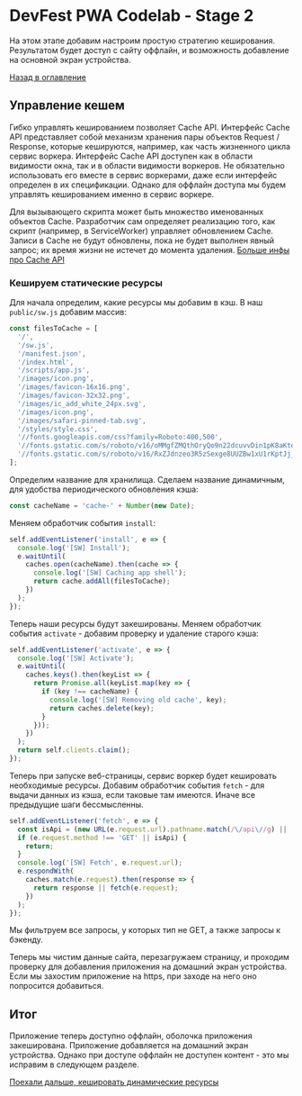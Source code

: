 # DevFest PWA Codelab - Stage 2

На этом этапе добавим настроим простую стратегию кеширования. Результатом будет доступ с сайту оффлайн, и возможность добавление на основной экран устройства.

[Назад в оглавление](../README.md)

## Управление кешем

Гибко управлять кешированием позволяет Cache API.
Интерфейс Cache API представляет собой механизм хранения пары объектов Request / Response, которые кешируются, например, как часть жизненного цикла сервис воркера. Интерфейс Cache API доступен как в области видимости окна, так и в области видимости воркеров. Не обязательно использовать его вместе в сервис воркерами, даже если интерфейс определен в их спецификации. Однако для оффлайн доступа мы будем управлять кешированием именно в сервис воркере.

Для вызывающего скрипта может быть множество именованных объектов Cache. Разработчик сам определяет реализацию того, как скрипт (например, в  ServiceWorker) управляет обновлением Cache. Записи в Cache не будут обновлены, пока не будет выполнен явный запрос; их время жизни не истечет до момента удаления.
[Больше инфы про Cache API](https://developer.mozilla.org/ru/docs/Web/API/Cache)

### Кешируем статические ресурсы

Для начала определим, какие ресурсы мы добавим в кэш. В наш `public/sw.js` добавим массив:

```js
const filesToCache = [
  '/',
  '/sw.js',
  '/manifest.json',
  '/index.html',  
  '/scripts/app.js',
  '/images/icon.png',
  '/images/favicon-16x16.png',
  '/images/favicon-32x32.png',
  '/images/ic_add_white_24px.svg',
  '/images/icon.png',
  '/images/safari-pinned-tab.svg',
  '/styles/style.css',
  '//fonts.googleapis.com/css?family=Roboto:400,500',
  '//fonts.gstatic.com/s/roboto/v16/oMMgfZMQthOryQo9n22dcuvvDin1pK8aKteLpeZ5c0A.woff2',
  '//fonts.gstatic.com/s/roboto/v16/RxZJdnzeo3R5zSexge8UUZBw1xU1rKptJj_0jans920.woff2'
];
```

Определим название для хранилища. Сделаем название динамичным, для удобства периодического обновления кэша:

```js
const cacheName = 'cache-' + Number(new Date);
```

Меняем обработчик события `install`:

```js
self.addEventListener('install', e => {
  console.log('[SW] Install');
  e.waitUntil(
    caches.open(cacheName).then(cache => {
      console.log('[SW] Caching app shell');
      return cache.addAll(filesToCache);
    })
  );
});
```

Теперь наши ресурсы будут закешированы. Меняем обработчик события `activate` - добавим проверку и удаление старого кэша:

```js
self.addEventListener('activate', e => {
  console.log('[SW] Activate');
  e.waitUntil(
    caches.keys().then(keyList => {
      return Promise.all(keyList.map(key => {
        if (key !== cacheName) {
          console.log('[SW] Removing old cache', key);
          return caches.delete(key);
        }
      }));
    })
  );
  return self.clients.claim();
});
```

Теперь при запуске веб-страницы, сервис воркер будет кешировать необходимые ресурсы.
Добавим обработчик события `fetch` - для выдачи данных из кэша, если таковые там имеются. Иначе все предыдущие шаги бессмысленны.

```js
self.addEventListener('fetch', e => {
  const isApi = (new URL(e.request.url).pathname.match(/\/api\//g) || []).length > 0;
  if (e.request.method !== 'GET' || isApi) {
    return;
  }
  console.log('[SW] Fetch', e.request.url);  
  e.respondWith(
    caches.match(e.request).then(response => {
      return response || fetch(e.request);
    })
  );
});
```

Мы фильтруем все запросы, у которых тип не GET, а также запросы к бэкенду.

Теперь мы чистим данные сайта, перезагружаем страницу, и проходим проверку для добавления приложения на домашний экран устройства. Если мы захостим приложение на https, при заходе на него оно попросится добавиться.

## Итог

Приложение теперь доступно оффлайн, оболочка приложения закеширована.
Приложение добавляется на домашний экран устройства.
Однако при доступе оффлайн не доступен контент - это мы исправим в следующем разделе.

[Поехали дальше, кешировать динамические ресурсы](stages/stage-3.md)